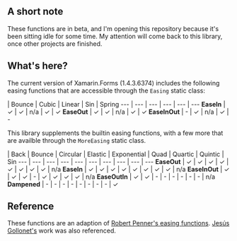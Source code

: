 ## A short note

These functions are in beta, and I'm opening this repository because it's been sitting idle for some time. My attention will come back to this library, once other projects are finished.

## What's here?

The current version of Xamarin.Forms (1.4.3.6374) includes the following easing functions that are accessible through the `Easing` static class:

 | Bounce | Cubic | Linear | Sin | Spring
--- | --- | --- | --- | --- | ---
**EaseIn** | &#10003; | &#10003; | n/a | &#10003; | &#10003; 
**EaseOut** | &#10003; | &#10003; | n/a | &#10003; | &#10003;
**EaseInOut** | - | &#10003; | n/a | &#10003; | - 


This library supplements the builtin easing functions, with a few more that are availble through the `MoreEasing` static class.

 | Back | Bounce | Circular | Elastic | Exponential | Quad | Quartic | Quintic | Sin
--- | --- | --- | --- | --- | --- | --- | --- | --- | ---
**EaseOut** | &#10003; | &#10003; | &#10003; | &#10003; | &#10003; | &#10003; | &#10003; | &#10003; | n/a
**EaseIn** | &#10003; | &#10003; | &#10003; | &#10003; | &#10003; | &#10003; | &#10003; | &#10003; | n/a
**EaseInOut** | &#10003; | &#10003; | &#10003; | - | &#10003; | &#10003; | &#10003; | &#10003; | n/a
**EaseOutIn** | &#10003; | &#10003; | - | - | - | - | - | - | n/a
**Dampened** | - | - | - | - | - | - | - | - | &#10003;

## Reference

These functions are an adaption of [Robert Penner's easing functions](http://robertpenner.com/easing/).
[Jesús Gollonet's](https://github.com/jesusgollonet/processing-penner-easing) work was also referenced.
